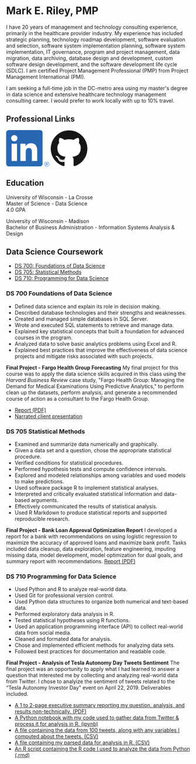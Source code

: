 # Mark E. Riley, PMP
I have 20 years of management and technology consulting experience, primarily in the healthcare provider industry. My experience has included strategic planning, technology roadmap development, software evaluation and selection, software system implementation planning, software system implementation, IT governance, program and project management, data migration, data archiving, database design and development, custom software design development, and the software development life cycle (SDLC). I am certified Project Management Professional (PMP) from Project Management International (PMI).

I am seeking a full-time job in the DC-metro area using my master's degree in data science and extensive healthcare technology management consulting career. I would prefer to work locally with up to 10% travel.

## Professional Links
[<img src="/images/LI-In-Bug.png" width=118 height=100>](https://www.linkedin.com/in/rileymark/)
[<img src="/images/GitHub-Mark-120px-plus.png" width=100 height=100>](https://github.com/yelirkram)

## Education
University of Wisconsin - La Crosse  
Master of Science - Data Science  
4.0 GPA

University of Wisconsin - Madison  
Bachelor of Business Administration - Information Systems Analysis & Design

## Data Science Coursework
* [DS 700: Foundations of Data Science](#ds-700-foundations-of-data-science)
* [DS 705: Statistical Methods](#ds-705-statistical-methods)
* [DS 710: Programming for Data Science](#ds-710-programming-for-data-science)

### DS 700 Foundations of Data Science
* Defined data science and explain its role in decision making.
* Described database technologies and their strengths and weaknesses.
* Created and managed simple databases in SQL Server.
* Wrote and executed SQL statements to retrieve and manage data.
* Explained key statistical concepts that built a foundation for advanced courses in the program.
* Analyzed data to solve basic analytics problems using Excel and R.
* Explained best practices that improve the effectiveness of data science projects and mitigate risks associated with such projects.

**Final Project - Fargo Health Group Forecasting**
My final project for this course was to apply the data science skills acquired in this class using the *Harvard Business Review* case study, "Fargo Health Group: Managing the Demand for Medical Examinations Using Predictive Analytics," to perform clean up the datasets, perform analysis, and generate a recommended course of action as a consultant to the Fargo Health Group.  
* [Report (PDF)](/projects/FinalProjectPart02_DS700_Riley.pdf)
* [Narrated client presentation](https://youtu.be/vxM0XxPrKfs)

### DS 705 Statistical Methods
* Examined and summarize data numerically and graphically.
* Given a data set and a question, chose the appropriate statistical procedure.
* Verified conditions for statistical procedures.
* Performed hypothesis tests and compute confidence intervals.
* Explored and modeled relationships among variables and used models to make predictions.
* Used software package R to implement statistical analyses.
* Interpreted and critically evaluated statistical information and data-based arguments.
* Effectively communicated the results of statistical analysis.
* Used R Markdown to produce statistical reports and supported reproducible research.

**Final Project - Bank Loan Approval Optimization Report**
I developed a report for a bank with recommendations on using logistic regression to maximize the accuracy of approved loans and maximize bank profit. Tasks included data cleanup, data exploration, feature engineering, imputing missing data, model development, model optimization for dual goals, and summary report with recommendations.
[Report (PDF)](/projects/Bank_Loan_Approval_Optimization_Report.pdf)

### DS 710 Programming for Data Science
* Used Python and R to analyze real-world data.
* Used Git for professional version control.
* Used Python data structures to organize both numerical and text-based data.
* Performed exploratory data analysis in R.
* Tested statistical hypotheses using R functions.
* Used an application programming interface (API) to collect real-world data from social media.
* Cleaned and formated data for analysis.
* Chose and implemented efficient methods for analyzing data sets.
* Followed best practices for documentation and readable code.

**Final Project - Analysis of Tesla Autonomy Day Tweets Sentiment**
The final project was an opportunity to apply what I had learned to answer a question that interested me by collecting and analyzing real-world data from Twitter. I chose to analyize the sentiment of tweets related to the “Tesla Autonomy Investor Day” event on April 22, 2019. Deliverables included.
* [A 1 to 2-page executive summary reporting my question, analysis, and results non-technically. (PDF)](/projects/Final_Project_R.pdf)
* [A Python notebook with my code used to gather data from Twitter & process it for analysis in R. (ipynb)](/projects/Mark%20%Riley%20%Final%20%Project.ipynb)
* [A file containing the data from 100 tweets, along with any variables I computed about the tweets. (CSV)](/project/tesla_autonomy_100_tweets.csv)
* [A file containing my parsed data for analysis in R. (CSV)](/projects/tesla_autonomy_tweets.csv)
* [An R script containing the R code I used to analyze the data from Python (.rmd)](/projects/Final%20%Project_R.Rmd)
